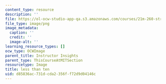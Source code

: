 ```yaml
---
content_type: resource
description: ''
file: https://ol-ocw-studio-app-qa.s3.amazonaws.com/courses/21m-260-stravinsky-to-the-present-spring-2016/d85836ac731dcda2356ff72d9d04146c_ocwimage.2017-02-27.6975417496
file_type: image/png
image_metadata:
  caption: ''
  credit: ''
  image-alt: ''
learning_resource_types: []
ocw_type: OCWImage
parent_title: Instructor Insights
parent_type: ThisCourseAtMITSection
resourcetype: Image
title: less than ten
uid: d85836ac-731d-cda2-356f-f72d9d04146c
---
```


